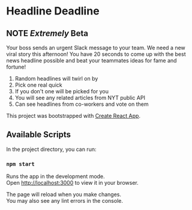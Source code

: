 # Headline Deadline

## NOTE _Extremely_ Beta 

Your boss sends an urgent Slack message to your team. We need a new viral story this afternoon! You have 20 seconds to come up with the best news headline possible and beat your teammates ideas for fame and fortune!

1. Random headlines will twirl on by
2. Pick one real quick
3. If you don't one will be picked for you
4. You will see any related articles from NYT public API
5. Can see headlines from co-workers and vote on them

This project was bootstrapped with [Create React App](https://github.com/facebook/create-react-app).

## Available Scripts

In the project directory, you can run:

### `npm start`

Runs the app in the development mode.\
Open [http://localhost:3000](http://localhost:3000) to view it in your browser.

The page will reload when you make changes.\
You may also see any lint errors in the console.

